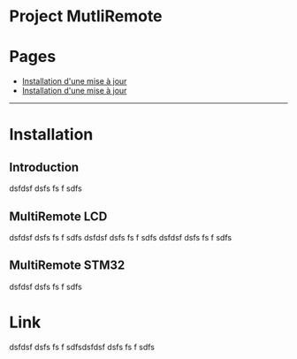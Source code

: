 Project MutliRemote
=============================

# Pages
- [Installation d'une mise à jour](#installation)
- [Installation d'une mise à jour](#Link)

----------------------------------

# Installation


## Introduction
dsfdsf
dsfs
fs
f
sdfs
## MultiRemote LCD
dsfdsf
dsfs
fs
f
sdfs
dsfdsf
dsfs
fs
f
sdfs
dsfdsf
dsfs
fs
f
sdfs
## MultiRemote STM32

dsfdsf
dsfs
fs
f
sdfs
# Link
dsfdsf
dsfs
fs
f
sdfsdsfdsf
dsfs
fs
f
sdfs

